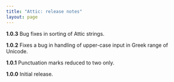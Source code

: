 ```yaml
---
title: "Attic: release notes"
layout: page
---
```


**1.0.3** Bug fixes in sorting of Attic strings.

**1.0.2** Fixes a bug in handling of upper-case input in Greek range of Unicode.

**1.0.1** Punctuation marks reduced to two only.

**1.0.0** Initial release.
